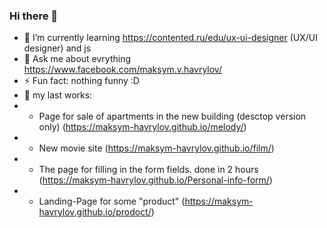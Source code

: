 ### Hi there 👋
- 🌱 I’m currently learning https://contented.ru/edu/ux-ui-designer (UX/UI designer) and js
- 💬 Ask me about evrything https://www.facebook.com/maksym.v.havrylov/
- ⚡ Fun fact: nothing funny :D
- 🔭 my last works:
- - Page for sale of apartments in the new building (desctop version only) (https://maksym-havrylov.github.io/melody/)
- - New movie site (https://maksym-havrylov.github.io/film/)
- - The page for filling in the form fields. done in 2 hours (https://maksym-havrylov.github.io/Personal-info-form/)
- - Landing-Page for some "product" (https://maksym-havrylov.github.io/prodoct/)
<!--
**Maksym-Havrylov/Maksym-Havrylov** is a ✨ _special_ ✨ repository because its `README.md` (this file) appears on your GitHub profile.

Here are some ideas to get you started:

- 🔭 I’m currently working on ...

- 👯 I’m looking to collaborate on ...
- 🤔 I’m looking for help with ...
- 💬 Ask me about evrything https://www.facebook.com/maksym.v.havrylov/
- 📫 How to reach me: ...
- 😄 Pronouns: ...

-->
